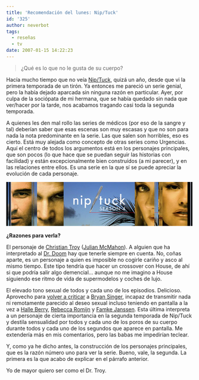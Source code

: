 ```yaml
---
title: 'Recomendación del lunes: Nip/Tuck'
id: '325'
author: neverbot
tags:
  - reseñas
  - tv
date: 2007-01-15 14:22:23
---
```


> ¿Qué es lo que no le gusta de su cuerpo?

Hacía mucho tiempo que no veía [Nip/Tuck](http://en.wikipedia.org/wiki/Nip/Tuck), quizá un año, desde que vi la primera temporada de un tirón. Ya entonces me pareció un serie genial, pero la había dejado aparcada sin ninguna razón en particular. Ayer, por culpa de la sociópata de mi hermana, que se había quedado sin nada que ver/hacer por la tarde, nos acabamos tragando casi toda la segunda temporada.

A quienes les den mal rollo las series de médicos (por eso de la sangre y tal) deberían saber que esas escenas son muy escasas y que no son para nada la nota predominante en la serie. Las que salen son horribles, eso es cierto. Está muy alejada como concepto de otras series como Urgencias. Aquí el centro de todos los argumentos está en los personajes principales, que son pocos (lo que hace que se puedan seguir las historias con facilidad) y están excepcionalmente bien construídos (a mi parecer), y en las relaciones entre ellos. Es una serie en la que sí se puede apreciar la evolución de cada personaje.

![Nip/Tuck](./recomendacion-del-lunes-niptuck/NipTuck.jpg "Nip/Tuck")

**¿Razones para verla?**

El personaje de [Christian Troy](http://en.wikipedia.org/wiki/Christian_Troy) ([Julian McMahon](http://www.imdb.com/name/nm0573037/)). A alguien que ha interpretado al [Dr. Doom](http://en.wikipedia.org/wiki/Doctor_Doom) hay que tenerle siempre en cuenta. No, coñas aparte, es un personaje a quien es imposible no cogirle cariño y asco al mismo tiempo. Este tipo tendría que hacer un crossover con House, de ahí si que podría salir algo demencial... aunque no me imagino a House siguiendo ese ritmo de vida de supermodelos y coches de lujo.

El elevado tono sexual de todos y cada uno de los episodios. Delicioso. Aprovecho para [volver a criticar](/peliculas-de-los-x-men-que-queremos-ver/) a [Bryan Singer](http://www.imdb.com/name/nm0001741/), incapaz de transmitir nada ni remotamente parecido al deseo sexual incluso teniendo en pantalla a la vez a [Halle Berry](http://www.imdb.com/name/nm0000932/), [Rebecca Romijn](http://www.imdb.com/name/nm0005381/) y [Famke Janssen](http://www.imdb.com/name/nm0000463/). Esta última interpreta a un personaje de cierta importancia en la segunda temporada de Nip/Tuck y destila sensualidad por todos y cada uno de los poros de su cuerpo durante todos y cada uno de los segundos que aparece en pantalla. Me extendería más en mis comentarios, pero las babas me impedirían teclear.

Y, como ya he dicho antes, la construcción de los personajes principales, que es la razón número uno para ver la serie. Bueno, vale, la segunda. La primera es la que acabo de explicar en el párrafo anterior.

Yo de mayor quiero ser como el Dr. Troy.
